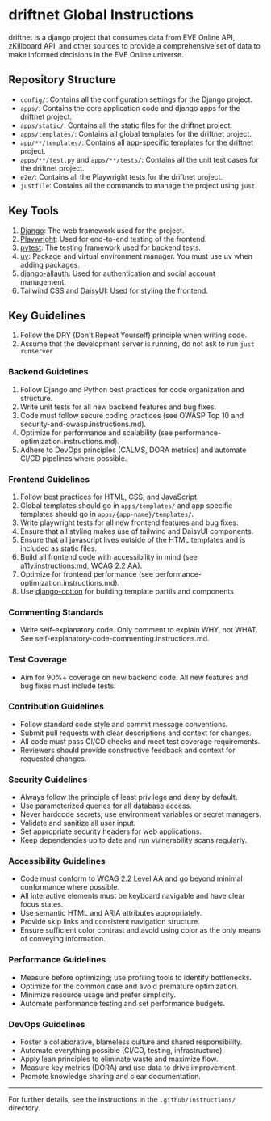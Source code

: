 # driftnet Global Instructions

driftnet is a django project that consumes data from EVE Online API, zKillboard API, and other sources to provide a comprehensive set of data to make informed decisions in the EVE Online universe.

## Repository Structure

- `config/`: Contains all the configuration settings for the Django project.
- `apps/`: Contains the core application code and django apps for the driftnet project.
- `apps/static/`: Contains all the static files for the driftnet project.
- `apps/templates/`: Contains all global templates for the driftnet project.
- `app/**/templates/`: Contains all app-specific templates for the driftnet project.
- `apps/**/test.py` and `apps/**/tests/`: Contains all the unit test cases for the driftnet project.
- `e2e/`: Contains all the Playwright tests for the driftnet project.
- `justfile`: Contains all the commands to manage the project using `just`.

## Key Tools
1. [Django](https://www.djangoproject.com/): The web framework used for the project.
2. [Playwright](https://playwright.dev/): Used for end-to-end testing of the frontend.
3. [pytest](https://pytest.org/): The testing framework used for backend tests.
4. [uv](https://docs.astral.sh/uv/): Package and virtual environment manager. You must use uv when adding packages.
5. [django-allauth](https://docs.allauth.org/en/latest/): Used for authentication and social account management.
6. Tailwind CSS and [DaisyUI](https://daisyui.com/): Used for styling the frontend.

## Key Guidelines
1. Follow the DRY (Don't Repeat Yourself) principle when writing code.
2. Assume that the development server is running, do not ask to run `just runserver`

### Backend Guidelines
1. Follow Django and Python best practices for code organization and structure. 
2. Write unit tests for all new backend features and bug fixes.
3. Code must follow secure coding practices (see OWASP Top 10 and security-and-owasp.instructions.md).
4. Optimize for performance and scalability (see performance-optimization.instructions.md).
5. Adhere to DevOps principles (CALMS, DORA metrics) and automate CI/CD pipelines where possible.

### Frontend Guidelines
1. Follow best practices for HTML, CSS, and JavaScript.
2. Global templates should go in `apps/templates/` and app specific templates should go in `apps/{app-name}/templates/`.
3. Write playwright tests for all new frontend features and bug fixes.
4. Ensure that all styling makes use of tailwind and DaisyUI components.
5. Ensure that all javascript lives outside of the HTML templates and is included as static files.
6. Build all frontend code with accessibility in mind (see a11y.instructions.md, WCAG 2.2 AA).
7. Optimize for frontend performance (see performance-optimization.instructions.md).
8. Use [django-cotton](https://django-cotton.com/) for building template partils and components

### Commenting Standards
- Write self-explanatory code. Only comment to explain WHY, not WHAT. See self-explanatory-code-commenting.instructions.md.

### Test Coverage
- Aim for 90%+ coverage on new backend code. All new features and bug fixes must include tests.

### Contribution Guidelines
- Follow standard code style and commit message conventions.
- Submit pull requests with clear descriptions and context for changes.
- All code must pass CI/CD checks and meet test coverage requirements.
- Reviewers should provide constructive feedback and context for requested changes.

### Security Guidelines
- Always follow the principle of least privilege and deny by default.
- Use parameterized queries for all database access.
- Never hardcode secrets; use environment variables or secret managers.
- Validate and sanitize all user input.
- Set appropriate security headers for web applications.
- Keep dependencies up to date and run vulnerability scans regularly.

### Accessibility Guidelines
- Code must conform to WCAG 2.2 Level AA and go beyond minimal conformance where possible.
- All interactive elements must be keyboard navigable and have clear focus states.
- Use semantic HTML and ARIA attributes appropriately.
- Provide skip links and consistent navigation structure.
- Ensure sufficient color contrast and avoid using color as the only means of conveying information.

### Performance Guidelines
- Measure before optimizing; use profiling tools to identify bottlenecks.
- Optimize for the common case and avoid premature optimization.
- Minimize resource usage and prefer simplicity.
- Automate performance testing and set performance budgets.

### DevOps Guidelines
- Foster a collaborative, blameless culture and shared responsibility.
- Automate everything possible (CI/CD, testing, infrastructure).
- Apply lean principles to eliminate waste and maximize flow.
- Measure key metrics (DORA) and use data to drive improvement.
- Promote knowledge sharing and clear documentation.

---

For further details, see the instructions in the `.github/instructions/` directory.
